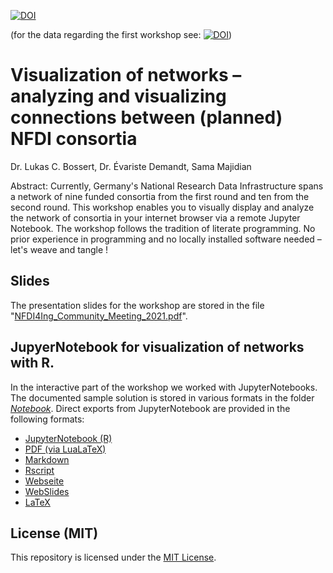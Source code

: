 [![DOI](https://zenodo.org/badge/318517709.svg)](https://zenodo.org/badge/latestdoi/318517709)

(for the data regarding the first workshop see: [![DOI](https://zenodo.org/badge/4322757.svg)](https://zenodo.org/record/4322757))

# Visualization of networks – analyzing and visualizing connections between (planned) NFDI consortia

Dr. Lukas C. Bossert, Dr. Évariste Demandt, Sama Majidian

Abstract: Currently, Germany's National Research Data Infrastructure spans a network of nine funded consortia from the first round and ten from the second round. This workshop enables you to visually display and analyze the network of consortia in your internet browser via a remote Jupyter Notebook. The workshop follows the tradition of literate programming. No prior experience in programming and no locally installed software needed – let's weave and tangle !

## Slides

The presentation slides for the workshop are stored in the file "[NFDI4Ing_Community_Meeting_2021.pdf](NFDI4Ing_Community_Meeting_2021.pdf)".

## JupyerNotebook for visualization of networks with R.

In the interactive part of the workshop we worked with JupyterNotebooks.
The documented sample solution is stored in various formats in the folder [_Notebook_](Notebook/).
Direct exports from JupyterNotebook are provided in the following formats:

- [JupyterNotebook (R)](Notebook/das-versprechen-der-vernetzung.ipynb)
- [PDF (via LuaLaTeX)](Notebook/das-versprechen-der-vernetzung.pdf)
- [Markdown](Notebook/das-versprechen-der-vernetzung.md)
- [Rscript](Notebook/das-versprechen-der-vernetzung.r)
- [Webseite](Notebook/das-versprechen-der-vernetzung.html)
- [WebSlides](Notebook/das-versprechen-der-vernetzung.slides.html)
- [LaTeX](Notebook/das-versprechen-der-vernetzung.tex)

## License (MIT)

This repository is licensed under the [MIT License](LICENSE).
